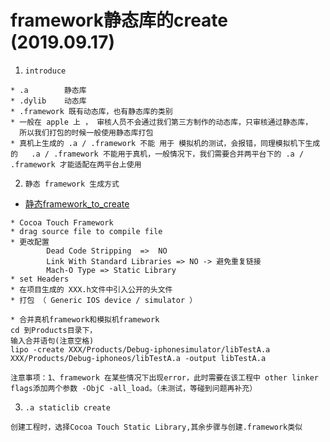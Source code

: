 # framework静态库的create (2019.09.17)

1. `introduce`
```
* .a        静态库
* .dylib    动态库
* .framework 既有动态库，也有静态库的类别
* 一般在 apple 上 ， 审核人员不会通过我们第三方制作的动态库，只审核通过静态库，
  所以我们打包的时候一般使用静态库打包
* 真机上生成的 .a / .framework 不能 用于 模拟机的测试，会报错，同理模拟机下生成的   .a / .framework 不能用于真机，一般情况下，我们需要合并两平台下的 .a / .framework 才能适配在两平台上使用  
```
2. `静态 framework 生成方式`
* [静态framework_to_create](https://www.jianshu.com/p/c2db70f861d6)
```
* Cocoa Touch Framework
* drag source file to compile file
* 更改配置
        Dead Code Stripping  =>  NO
        Link With Standard Libraries => NO -> 避免重复链接
        Mach-O Type => Static Library
* set Headers
* 在项目生成的 XXX.h文件中引入公开的头文件
* 打包 （ Generic IOS device / simulator ）

* 合并真机framework和模拟机framework
cd 到Products目录下，
输入合并语句(注意空格)
lipo -create XXX/Products/Debug-iphonesimulator/libTestA.a XXX/Products/Debug-iphoneos/libTestA.a -output libTestA.a

注意事项：1、framework 在某些情况下出现error，此时需要在该工程中 other linker flags添加两个参数 -ObjC -all_load。（未测试，等碰到问题再补充）
```
3. `.a staticlib create`
```
创建工程时，选择Cocoa Touch Static Library,其余步骤与创建.framework类似
```
